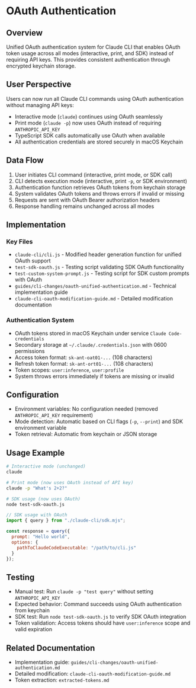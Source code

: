 # OAuth Authentication

## Overview
Unified OAuth authentication system for Claude CLI that enables OAuth token usage across all modes (interactive, print, and SDK) instead of requiring API keys. This provides consistent authentication through encrypted keychain storage.

## User Perspective
Users can now run all Claude CLI commands using OAuth authentication without managing API keys:
- Interactive mode (`claude`) continues using OAuth seamlessly
- Print mode (`claude -p`) now uses OAuth instead of requiring `ANTHROPIC_API_KEY`
- TypeScript SDK calls automatically use OAuth when available
- All authentication credentials are stored securely in macOS Keychain

## Data Flow
1. User initiates CLI command (interactive, print mode, or SDK call)
2. CLI detects execution mode (interactive, print `-p`, or SDK environment)
3. Authentication function retrieves OAuth tokens from keychain storage
4. System validates OAuth tokens and throws errors if invalid or missing
5. Requests are sent with OAuth Bearer authorization headers
6. Response handling remains unchanged across all modes

## Implementation

### Key Files
- `claude-cli/cli.js` - Modified header generation function for unified OAuth support
- `test-sdk-oauth.js` - Testing script validating SDK OAuth functionality
- `test-custom-system-prompt.js` - Testing script for SDK custom prompts with OAuth
- `guides/cli-changes/oauth-unified-authentication.md` - Technical implementation guide
- `claude-cli-oauth-modification-guide.md` - Detailed modification documentation

### Authentication System
- OAuth tokens stored in macOS Keychain under service `Claude Code-credentials`
- Secondary storage at `~/.claude/.credentials.json` with 0600 permissions
- Access token format: `sk-ant-oat01-...` (108 characters)
- Refresh token format: `sk-ant-ort01-...` (108 characters)
- Token scopes: `user:inference`, `user:profile`
- System throws errors immediately if tokens are missing or invalid

## Configuration
- Environment variables: No configuration needed (removed `ANTHROPIC_API_KEY` requirement)
- Mode detection: Automatic based on CLI flags (`-p`, `--print`) and SDK environment variable
- Token retrieval: Automatic from keychain or JSON storage

## Usage Example
```bash
# Interactive mode (unchanged)
claude

# Print mode (now uses OAuth instead of API key)
claude -p "What's 2+2?"

# SDK usage (now uses OAuth)
node test-sdk-oauth.js
```

```javascript
// SDK usage with OAuth
import { query } from "./claude-cli/sdk.mjs";

const response = query({
  prompt: "Hello world",
  options: {
    pathToClaudeCodeExecutable: "/path/to/cli.js"
  }
});
```

## Testing
- Manual test: Run `claude -p "test query"` without setting `ANTHROPIC_API_KEY`
- Expected behavior: Command succeeds using OAuth authentication from keychain
- SDK test: Run `node test-sdk-oauth.js` to verify SDK OAuth integration
- Token validation: Access tokens should have `user:inference` scope and valid expiration

## Related Documentation
- Implementation guide: `guides/cli-changes/oauth-unified-authentication.md`
- Detailed modification: `claude-cli-oauth-modification-guide.md`
- Token extraction: `extracted-tokens.md`